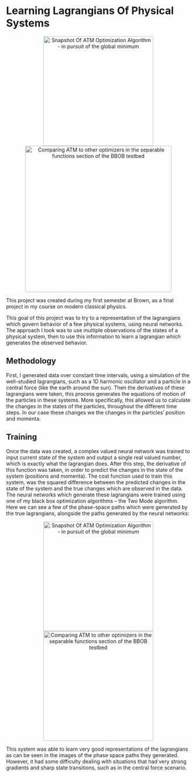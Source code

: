 # Learning Lagrangians Of Physical Systems





<p align="center">
   <img src=https://github.com/BjBodner/Portfolio/blob/master/Machine_Learning_and_Optimization_Projects/Learning_Lagrangians_Of_Physical_Systems/All_Together.png width="300" title="Snapshot Of ATM Optimization Algorithm - in pursuit of the global minimum">
   <img src=https://github.com/BjBodner/Portfolio/blob/master/Machine_Learning_and_Optimization_Projects/Images/Learning_Lagrangians_Train_Erro.JPG width="400" title="Comparing ATM to other optimizers in the separable functions section of the BBOB testbed">
  
  
  
This project was created during my first semester at Brown, as a final project in my course on modern classical physics.

This goal of this project was to try to a representation of the lagrangians which govern behavior of a 
few physical systems, using neural networks.  The approach I took was to use multiple observations of the states of a physical system, then to use this information to learn a lagrangian which generates the observed behavior. 

## Methodology
First, I generated data over constant time intervals, using a simulation of the well-studied lagrangians, such as a 1D harmonic oscillator and a particle in a central force (like the earth around the sun). Then the derivatives of these lagrangians were taken, this process generates the equations of motion of the particles in these systems. More specifically, this allowed us to calculate the changes in the states of the particles, throughout the different time steps.  In our case these changes we the changes in the particles’ position and momenta.

## Training
Once the data was created, a complex valued neural network was trained to input current state of the system and output a single real valued number, which is exactly what the lagrangian does. 
After this step, the derivative of this function was taken, in order to predict the changes in the state
of the system (positions and momenta). The cost function used to train this system, was the 
squared difference between the predicted changes in the state of the system and the true changes which are observed in the data.
The neural networks which generate these lagrangians were trained using one of my black box optimization algorithms – the Two Mode algorithm. 
Here we can see a few of the phase-space paths which were generated by the true lagrangians, alongside the paths generated by the neural networks:

<p align="center">
   <img src=https://github.com/BjBodner/Portfolio/blob/master/Machine_Learning_and_Optimization_Projects/Learning_Lagrangians_Of_Physical_Systems/Lagrangian_NN_Results.png width="300" title="Snapshot Of ATM Optimization Algorithm - in pursuit of the global minimum">
   <img src=https://github.com/BjBodner/Portfolio/blob/master/Machine_Learning_and_Optimization_Projects/Learning_Lagrangians_Of_Physical_Systems/SHO_Lagrangian_Learning2.png width="300" title="Comparing ATM to other optimizers in the separable functions section of the BBOB testbed">
  
  
  
  




This system was able to learn very good representations of the lagrangians as can be seen in the images
of the phase space paths they generated. However, it had some difficulty dealing with 
situations that had very strong gradients and sharp state transitions, such as in the central force scenario.

